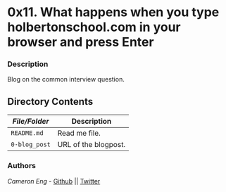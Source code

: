 # 0x11. What happens when you type holbertonschool.com in your browser and press Enter
### Description
Blog on the common interview question.

## Directory Contents

|   ***File/Folder***    |  **Description**                       |
|---------------|---------------------------------------|
| `README.md` |  Read me file. |
| `0-blog_post` | URL of the blogpost. |

### Authors
*Cameron Eng* - [Github](https://github.com/c_eng/) || [Twitter](https://twitter.com/c33Eng)
